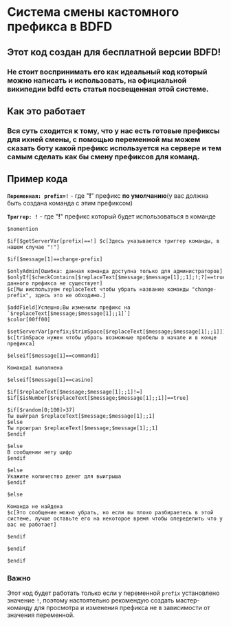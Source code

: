 # Система смены кастомного префикса в BDFD
## **Этот код создан для бесплатной версии BDFD!**
### Не стоит воспринимать его как идеальный код который можно написать и использовать, на официальной википедии bdfd есть статья посвещенная этой системе.

## **Как это работает**
### Вся суть сходится к тому, что у нас есть готовые префиксы для ихней смены, с помощью переменной мы можем сказать боту какой префикс используется на сервере и тем самым сделать как бы смену префиксов для команд.
## **Пример кода**

**`Переменная: prefix=!`** - где "**!**" префикс **по умолчанию**(у вас должна быть создана команда с этим префиксом)

**`Триггер: !`** - где "**!**" префикс который будет использоваться в команде
```
$nomention

$if[$getServerVar[prefix]==!] $c[Здесь указывается триггер команды, в нашем случае "!"]

$if[$message[1]==change-prefix]

$onlyAdmin[Ошибка: данная команда доступна только для администраторов]
$onlyIf[$checkContains[$replaceText[$message;$message[1];;1];!;?]==true;Ошибка: данного префикса не существует]
$c[Мы ииспользуем replaceText чтобы убрать название команды "change-prefix", здесь это не обходимо.]

$addField[Успешно;Вы изменили префикс на `$replaceText[$message;$message[1];;1]`]
$color[00ff00]

$setServerVar[prefix;$trimSpace[$replaceText[$message;$message[1];;1]]]
$c[trimSpace нужен чтобы убрать возможные пробелы в начале и в конце префикса]

$elseif[$message[1]==command1]

Команда1 выполнена

$elseif[$message[1]==casino]

$if[$replaceText[$message;$message[1];;1]!=]
$if[$isNumber[$replaceText[$message;$message[1];;1]]==true]

$if[$random[0;100]>37]
Ты выйграл $replaceText[$message;$message[1];;1]
$else
Ты проиграл $replaceText[$message;$message[1];;1]
$endif

$else
В сообщении нету цифр
$endif

$else
Укажите количество денег для выигрыша
$endif

$else

Команда не найдена
$c[Это сообщение можно убрать, но если вы плохо разбираетесь в этой системе, лучше оставьте его на некоторое время чтобы опеределить что у вас не работает]

$endif

$endif

$endif
```

### **Важно**
Этот код будет работать только если у переменной `prefix` установлено значение `!`, поэтому настоятельно рекомендую создать мастер-команду для просмотра и изменения префикса не в зависимости от значения переменной.